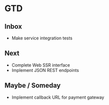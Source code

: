 # GTD

## Inbox
* Make service integration tests

## Next
* Complete Web SSR interface
* Implement JSON REST endpoints

## Maybe / Someday
* Implement callback URL for payment gateway

